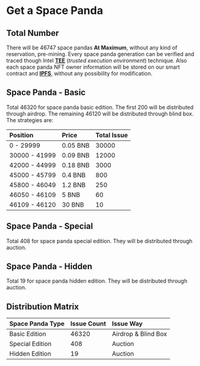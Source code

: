 # Get a Space Panda

## Total Number

There will be 46747 space pandas **At Maximum**, without any kind of reservation, pre-mining. Every space panda generation can be verified and traced though Intel [**TEE**](https://www.intel.com/content/www/us/en/architecture-and-technology/trusted-execution-technology/trusted-execution-technology-security-paper.html) \(_trusted execution environment_\) technique. Also each space panda NFT owner information will be stored on our smart contract and [**IPFS**](https://ipfs.io/), without any possibility for modification.

## Space Panda - Basic

Total 46320 for space panda basic edition.  The first 200 will be distributed through airdrop. The remaining 46120 will be distributed through blind box. The strategies are:

| Position | Price | Total Issue |
| :--- | :--- | :--- |
| 0 - 29999 | 0.05 BNB | 30000 |
| 30000 - 41999 | 0.09 BNB | 12000 |
| 42000 - 44999 | 0.18 BNB | 3000 |
| 45000 - 45799 | 0.4 BNB | 800 |
| 45800 - 46049 | 1.2 BNB | 250 |
| 46050 - 46109 | 5 BNB | 60 |
| 46109 - 46120 | 30 BNB | 10 |

## Space Panda - Special

Total 408 for space panda special edition.  They will be distributed through auction.

## Space Panda - Hidden

Total 19 for space panda hidden edition.  They will be distributed through auction.

## Distribution Matrix

| Space Panda Type | Issue Count | Issue Way |
| :--- | :--- | :--- |
| Basic Edition | 46320 | Airdrop & Blind Box |
| Special Edition | 408 | Auction |
| Hidden Edition | 19 | Auction |





